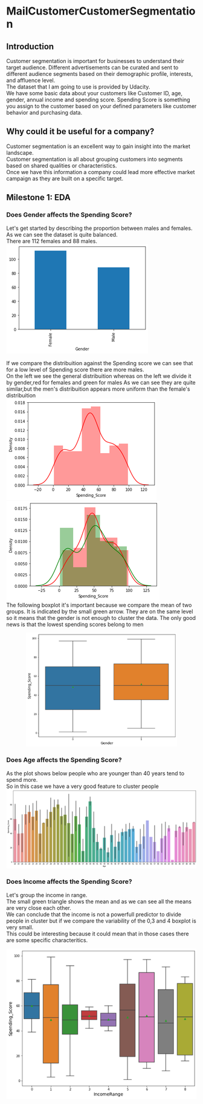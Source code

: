 # MailCustomerCustomerSegmentation

## Introduction
Customer segmentation is important for businesses to understand their target audience. Different advertisements can be curated and sent to different audience segments based on their demographic profile, interests, and affluence level.<br/>
The dataset that I am going to use is provided by Udacity.<br/>
We have some basic data about your customers like Customer ID, age, gender, annual income and spending score.
Spending Score is something you assign to the customer based on your defined parameters like customer behavior and purchasing data.<br/>

## Why could it be useful for a company?
Customer segmentation is an excellent way to gain insight into the market landscape.<br/> 
Customer segmentation is all about grouping customers into segments based on shared qualities or characteristics.<br/>
Once we have this information a company could lead more effective market campaign as they are built on a specific target.

## Milestone 1: EDA

### Does Gender affects the Spending Score?
Let's get started by describing the proportion between males and females.<br/> 
As we can see the dataset is quite balanced.<br/> 
There are 112 females and 88 males.<br/> 
![alt text](https://github.com/alessandroNarcisi96/MailCustomerCustomerSegmentation/blob/master/images/gender_barplot.png)<br/>

If we compare the distribuition against the Spending score we can see that for a low level of Spending score there are more males.<br/> 
On the left we see the general distribuition whereas on the left we divide it by gender,red for females and green for males
As we can see they are quite similar,but the men's distribuition appears more uniform than the female's distribuition<br/> 
![alt text](https://github.com/alessandroNarcisi96/MailCustomerCustomerSegmentation/blob/master/images/spendingScore.png)
![alt text](https://github.com/alessandroNarcisi96/MailCustomerCustomerSegmentation/blob/master/images/spendingScore_gender.png)<br/>
The following boxplot it's important because we compare the mean of two groups.
It is indicated by the small green arrow.
They are on the same level so it means that the gender is not enough to cluster the data.
The only good news is that the lowest spending scores belong to men
<p align="center">
  <img src="https://github.com/alessandroNarcisi96/MailCustomerCustomerSegmentation/blob/master/images/boxplot_gender.png" width="400" height="300" alt="Sublime's custom image"/>
</p>


### Does Age affects the Spending Score?
As the plot shows below people who are younger than 40 years tend to spend more.<br/> 
So in this case we have a very good feature to cluster people<br/> 
![alt text](https://github.com/alessandroNarcisi96/MailCustomerCustomerSegmentation/blob/master/images/Age_SpendingScore.png)<br/>

### Does Income affects the Spending Score?
Let's group the income in range.<br/> 
The small green triangle shows the mean and as we can see all the means are very close each other.<br/> 
We can conclude that the income is not a powerfull predictor to divide people in cluster but if we compare the variability of the 0,3 and 4 boxplot is very small.<br/> 
This could be interesting because it could mean that in those cases there are some specific characteritics.<br/> 
<p align="center">
  <img src="https://github.com/alessandroNarcisi96/MailCustomerCustomerSegmentation/blob/master/images/IncomeRange.png" alt="Sublime's custom image"/>
</p>
